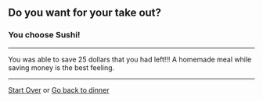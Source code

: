 ## Do you want for your take out?
### You choose Sushi!
---

You was able to save 25 dollars that you had left!!! A homemade meal while saving money is the best feeling.

---
[Start Over](../cooking-food.md)
or
[Go back to dinner](dinner.md)
